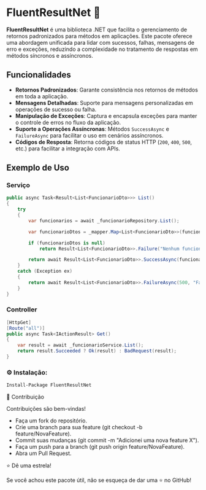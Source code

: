 # FluentResultNet :rocket:

**FluentResultNet** é uma biblioteca .NET que facilita o gerenciamento de retornos padronizados para métodos em aplicações. Este pacote oferece uma abordagem unificada para lidar com sucessos, falhas, mensagens de erro e exceções, reduzindo a complexidade no tratamento de respostas em métodos síncronos e assíncronos.

## Funcionalidades

- **Retornos Padronizados**: Garante consistência nos retornos de métodos em toda a aplicação.
- **Mensagens Detalhadas**: Suporte para mensagens personalizadas em operações de sucesso ou falha.
- **Manipulação de Exceções**: Captura e encapsula exceções para manter o controle de erros no fluxo da aplicação.
- **Suporte a Operações Assíncronas**: Métodos `SuccessAsync` e `FailureAsync` para facilitar o uso em cenários assíncronos.
- **Códigos de Resposta**: Retorna códigos de status HTTP (`200`, `400`, `500`, etc.) para facilitar a integração com APIs.

## Exemplo de Uso

### Serviço
```csharp
public async Task<Result<List<FuncionarioDto>>> List()
{
    try
    {
        var funcionarios = await _funcionarioRepository.List();

        var funcionarioDtos = _mapper.Map<List<FuncionarioDto>>(funcionarios);

        if (funcionarioDtos is null)
            return Result<List<FuncionarioDto>>.Failure("Nenhum funcionário encontrado");

        return await Result<List<FuncionarioDto>>.SuccessAsync(funcionarioDtos);
    }
    catch (Exception ex)
    {
        return await Result<List<FuncionarioDto>>.FailureAsync(500, "Falha no serviço.");
    }
}
```
### Controller

```csharp
[HttpGet]
[Route("all")]
public async Task<IActionResult> Get()
{
    var result = await _funcionarioService.List();
    return result.Succeeded ? Ok(result) : BadRequest(result);
}
```
### ⚙️ Instalação:

```html
Install-Package FluentResultNet
```

🤝 Contribuição

Contribuições são bem-vindas!

* Faça um fork do repositório.
* Crie uma branch para sua feature (git checkout -b feature/NovaFeature).
* Commit suas mudanças (git commit -m "Adicionei uma nova feature X").
* Faça um push para a branch (git push origin feature/NovaFeature).
* Abra um Pull Request.

⭐ Dê uma estrela!

Se você achou este pacote útil, não se esqueça de dar uma ⭐ no GitHub!
